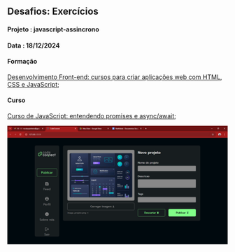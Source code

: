 ## Desafios: Exercícios
#### Projeto : javascript-assincrono
#### Data    : 18/12/2024

#### Formação
[Desenvolvimento Front-end: cursos para criar aplicações web com HTML, CSS e JavaScript](https://cursos.alura.com.br/formacao-javascript-front-end);

#### Curso
[Curso de JavaScript: entendendo promises e async/await](https://cursos.alura.com.br/course/javascript-entendendo-promises-async-await/task/162885);

![Tela do projeto.](./img/TelaDoProjeto.png "Tela do projeto")